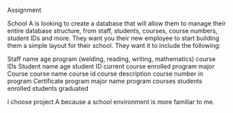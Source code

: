 Assignment

School A is looking to create a database that will allow them to manage their entire database structure, from staff, students, courses, course numbers, student IDs and more. They want you their new employee to start building them a simple layout for their school. 
They want it to include the following:

Staff
	name
	age
	program (welding, reading, writing, mathematics)
	course IDs
Student
	name
	age
	student ID
	current course enrolled
	program major
Course
	course name
	course id
	course description
	course number in program
Certificate
	program major name
	program courses
	students enrolled
	students graduated
	
I choose project A because a school environment is more familiar to me.